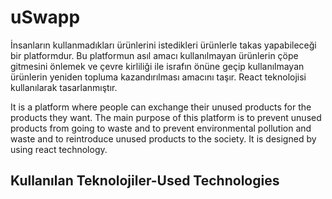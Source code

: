
# uSwapp

İnsanların kullanmadıkları ürünlerini istedikleri ürünlerle takas yapabileceği bir platformdur. Bu platformun asıl amacı kullanılmayan ürünlerin çöpe gitmesini önlemek ve çevre kirliliği ile israfın önüne geçip kullanılmayan ürünlerin yeniden topluma kazandırılması amacını taşır. React teknolojisi kullanılarak tasarlanmıştır.

It is a platform where people can exchange their unused products for the products they want. The main purpose of this platform is to prevent unused products from going to waste and to prevent environmental pollution and waste and to reintroduce unused products to the society. It is designed by using react technology.

## Kullanılan Teknolojiler-Used Technologies
